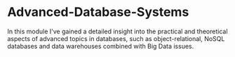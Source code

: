 # Advanced-Database-Systems
In this module I've gained a detailed insight into the practical and theoretical aspects of advanced topics in databases, such as object-relational, NoSQL databases and data warehouses combined with Big Data issues.
